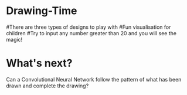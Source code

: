 # Drawing-Time
#There are three types of designs to play with
#Fun visualisation for children
#Try to input any number greater than 20 and you will see the magic!

# What's next?
Can a Convolutional Neural Network follow the pattern of what has been drawn and complete the drawing?
